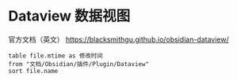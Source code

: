 
# Dataview 数据视图

官方文档（英文） https://blacksmithgu.github.io/obsidian-dataview/


```dataview
table file.mtime as 修改时间
from "文档/Obsidian/插件/Plugin/Dataview"
sort file.name
```
